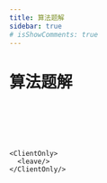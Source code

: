 ```yaml
---
title: 算法题解
sidebar: true
# isShowComments: true
---
```


# 算法题解

<ClientOnly>
<title-pv/>
</ClientOnly>




```2213






<ClientOnly>
  <leave/>
</ClientOnly/>